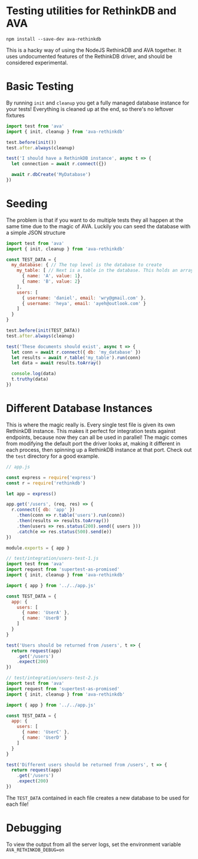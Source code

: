 # Testing utilities for RethinkDB and AVA

```
npm install --save-dev ava-rethinkdb
```

This is a hacky way of using the NodeJS RethinkDB and AVA together. It uses
undocumented features of the RethinkDB driver, and should be considered
experimental.

# Basic Testing

By running `init` and `cleanup` you get a fully managed database instance for
your tests! Everything is cleaned up at the end, so there's no leftover fixtures

```js
import test from 'ava'
import { init, cleanup } from 'ava-rethinkdb'

test.before(init())
test.after.always(cleanup)

test('I should have a RethinkDB instance', async t => {
  let connection = await r.connect({})

  await r.dbCreate('MyDatabase')
})
```

# Seeding

The problem is that if you want to do multiple tests they all happen at the same
time due to the magic of AVA. Luckily you can seed the database with a simple
JSON structure

```js
import test from 'ava'
import { init, cleanup } from 'ava-rethinkdb'

const TEST_DATA = {
  my_database: { // The top level is the database to create
    my_table: [ // Next is a table in the database. This holds an array of documents to insert
      { name: 'A', value: 1},
      { name: 'B', value: 2}
    ],
    users: [
      { username: 'daniel', email: 'wry@gmail.com' },
      { username: 'heya', email: 'ayeh@outlook.com' }
    ]
  }
}

test.before(init(TEST_DATA))
test.after.always(cleanup)

test('These documents should exist', async t => {
  let conn = await r.connect({ db: 'my_database' })
  let results = await r.table('my_table').run(conn)
  let data = await results.toArray()

  console.log(data)
  t.truthy(data)
})
```

# Different Database Instances

This is where the magic really is. Every single test file is given its own
RethinkDB instance. This makes it perfect for integration tests against
endpoints, because now they can all be used in parallel! The magic comes
from modifying the default port the driver looks at, making it different
in each process, then spinning up a RethinkDB instance at that port.
Check out the `test` directory for a good example.

```js
// app.js

const express = require('express')
const r = require('rethinkdb')

let app = express()

app.get('/users', (req, res) => {
  r.connect({ db: 'app' })
    .then(conn => r.table('users').run(conn))
    .then(results => results.toArray())
    .then(users => res.status(200).send({ users }))
    .catch(e => res.status(500).send(e))
})

module.exports = { app }
```

```js
// test/integration/users-test-1.js
import test from 'ava'
import request from 'supertest-as-promised'
import { init, cleanup } from 'ava-rethinkdb'

import { app } from '../../app.js'

const TEST_DATA = {
  app: {
    users: [
      { name: 'UserA' },
      { name: 'UserB' }
    ]
  }
}

test('Users should be returned from /users', t => {
  return request(app)
    .get('/users')
    .expect(200)
})
```

```js
// test/integration/users-test-2.js
import test from 'ava'
import request from 'supertest-as-promised'
import { init, cleanup } from 'ava-rethinkdb'

import { app } from '../../app.js'

const TEST_DATA = {
  app: {
    users: [
      { name: 'UserC' },
      { name: 'UserD' }
    ]
  }
}

test('Different users should be returned from /users', t => {
  return request(app)
    .get('/users')
    .expect(200)
})
```

The `TEST_DATA` contained in each file creates a new database to be used for
each file!

# Debugging

To view the output from all the server logs, set the environment variable
`AVA_RETHINKDB_DEBUG=on`